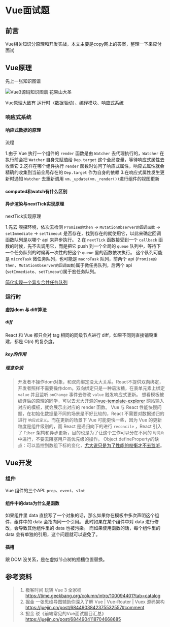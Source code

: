 # Vue面试题

## 前言

Vue相关知识分原理和开发实战，本文主要是copy网上的答案，整理一下来应付面试

## Vue原理

先上一张知识图谱

![Vue3源码知识图谱 花果山大圣](https://cdn.jsdelivr.net/gh/weilaiqishi/mymarkdownpicture/vue/soundCode_vue3源码知识图谱花果山大圣.png)

Vue原理大致有 运行时（数据驱动）、编译模块、响应式系统

### 响应式系统

#### 响应式数据的原理

流程

1.由于 Vue 执行一个组件的 `render` 函数是由 `Watcher` 去代理执行的，`Watcher` 在执行前会把 `Watcher` 自身先赋值给 `Dep.target` 这个全局变量，等待响应式属性去收集它
2.这样在哪个组件执行 `render` 函数时访问了响应式属性，响应式属性就会精确的收集到当前全局存在的 `Dep.target` 作为自身的依赖
3.在响应式属性发生更新时通知 `Watcher` 去重新调用 `vm._update(vm._render())`进行组件的视图更新

#### computed和watch有什么区别



#### 异步渲染与nextTick实现原理

nextTick实现原理

1.先去 嗅探环境，依次去检测
`Promise的then` -> `MutationObserver的回调函数` -> `setImmediate` -> `setTimeout` 是否存在，找到存在的就使用它，以此来确定回调函数队列是以哪个 api 来异步执行。
2.在 `nextTick` 函数接受到一个 `callback` 函数的时候，先不去调用它，而是把它 push 到一个全局的 `queue` 队列中，等待下一个任务队列的时候再一次性的把这个 `queue` 里的函数依次执行。
这个队列可能是 `microTask` 微任务队列，也可能是 `macroTask` 队列，前两个 api (`Promise的then`、`MutationObserver的回调函数`)属于微任务队列，后两个 api (`setImmediate`、`setTimeout`)属于宏任务队列。

[简化实现一个异步合并任务队列](https://juejin.cn/post/6844904118704668685#heading-2)

### 运行时

#### 虚拟dom 与 diff算法

##### diff

React 和 Vue 都只会对 tag 相同的同级节点进行 diff，如果不同则直接销毁重建，都是 O(n) 的复杂度。

##### key的作用

##### 理念杂谈

> 开发者不操作dom对象，和双向绑定没太大关系。React不提供双向绑定，开发者照样不需要操作dom。双向绑定只是一种语法糖，在表单元素上绑定 `value` 并且监听 `onChange` 事件去修改 `value` 触发响应式更新。
> 想看模板被编译后的原理的同学，可以去尤大开源的[vue-template-explorer](https://template-explorer.vuejs.org) 网站输入对应的模板，就会展示出对应的 render 函数。
> Vue 与 React 性能快慢问题，在初始化数据量不同的场景是不好比较的，React 不需要对数据递归的进行 `响应式定义`。而在更新的场景下 Vue 可能更快一些，因为 Vue 的更新粒度是组件级别的，而 React 是递归向下的进行 `reconcile` ，React 引入了 `Fiber` 架构和异步更新，目的也是为了让这个工作可以分在不同的 `时间片` 中进行，不要去阻塞用户高优先级的操作。
> Object.defineProperty的缺点：可以监控到数组下标的变化，[尤大说只是为了性能的权衡才不去监听](https://segmentfault.com/a/1190000015783546)。

## Vue开发

### 组件

Vue 组件的三个API: `prop`、`event`、`slot`

#### 组件中的data为什么是函数

如果组件里 data 直接写了一个对象的话，那么如果你在模板中多次声明这个组件，组件中的 data 会指向同一个引用。
此时如果在某个组件中对 data 进行修改，会导致其他组件里的 data 也被污染。 而如果使用函数的话，每个组件里的 data 会有单独的引用，这个问题就可以避免了。

#### 插槽

跟 DOM 没关系，是在虚拟节点树的插槽位置替换。

## 参考资料

> 1. 极客时间 玩转 Vue 3 全家桶
>    <https://time.geekbang.org/column/intro/100094401?tab=catalog>
> 2. 掘金 一张思维导图辅助你深入了解 Vue | Vue-Router | Vuex 源码架构
>    <https://juejin.cn/post/6844903842375532557#comment>
> 3. 掘金 驳《前端常见的Vue面试题目汇总》
>    <https://juejin.cn/post/6844904118704668685>
